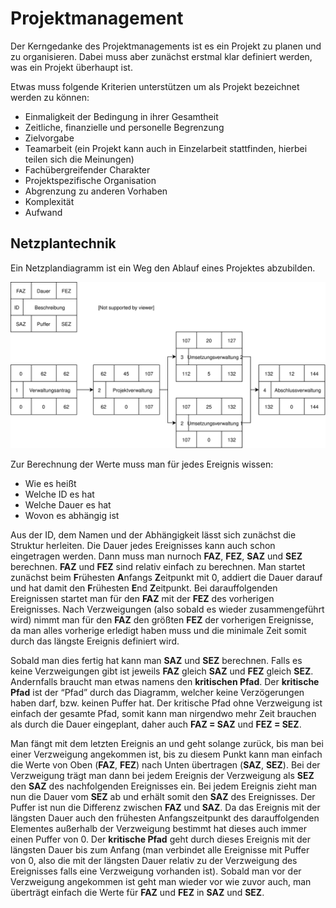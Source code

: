 # Projektmanagement

Der Kerngedanke des Projektmanagements ist es ein Projekt zu planen und zu organisieren. Dabei muss aber zunächst erstmal klar definiert werden, was ein Projekt überhaupt ist.

Etwas muss folgende Kriterien unterstützen um als Projekt bezeichnet werden zu können:

- Einmaligkeit der Bedingung in ihrer Gesamtheit
- Zeitliche, finanzielle und personelle Begrenzung
- Zielvorgabe
- Teamarbeit (ein Projekt kann auch in Einzelarbeit stattfinden, hierbei teilen sich die Meinungen)
- Fachübergreifender Charakter
- Projektspezifische Organisation
- Abgrenzung zu anderen Vorhaben
- Komplexität
- Aufwand

## Netzplantechnik

Ein Netzplandiagramm ist ein Weg den Ablauf eines Projektes abzubilden.

![Netzplantechnik](../assets/lti/Netzplan.svg)

Zur Berechnung der Werte muss man für jedes Ereignis wissen:

- Wie es heißt
- Welche ID es hat
- Welche Dauer es hat
- Wovon es abhängig ist

Aus der ID, dem Namen und der Abhängigkeit lässt sich zunächst die Struktur herleiten. Die Dauer jedes Ereignisses kann auch schon eingetragen werden. Dann muss man nurnoch **FAZ**, **FEZ**, **SAZ** und **SEZ** berechnen. **FAZ** und **FEZ** sind relativ einfach zu berechnen. Man startet zunächst beim **F**rühesten **A**nfangs **Z**eitpunkt mit $0$, addiert die Dauer darauf und hat damit den **F**rühesten **E**nd **Z**eitpunkt. Bei darauffolgenden Ereignissen startet man für den **FAZ** mit der **FEZ** des vorherigen Ereignisses. Nach Verzweigungen (also sobald es wieder zusammengeführt wird) nimmt man für den **FAZ** den größten **FEZ** der vorherigen Ereignisse, da man alles vorherige erledigt haben muss und die minimale Zeit somit durch das längste Ereignis definiert wird. 

Sobald man dies fertig hat kann man **SAZ** und **SEZ** berechnen. Falls es keine Verzweigungen gibt ist jeweils **FAZ** gleich **SAZ** und **FEZ** gleich **SEZ**. Andernfalls braucht man etwas namens den **kritischen Pfad**. Der **kritische Pfad** ist der “Pfad” durch das Diagramm, welcher keine Verzögerungen haben darf, bzw. keinen Puffer hat. Der kritische Pfad ohne Verzweigung ist einfach der gesamte Pfad, somit kann man nirgendwo mehr Zeit brauchen als durch die Dauer eingeplant, daher auch **FAZ = SAZ** und **FEZ = SEZ**.

Man fängt mit dem letzten Ereignis an und geht solange zurück, bis man bei einer Verzweigung angekommen ist, bis zu diesem Punkt kann man einfach die Werte von Oben (**FAZ**, **FEZ**) nach Unten übertragen (**SAZ**, **SEZ**). Bei der Verzweigung trägt man dann bei jedem Ereignis der Verzweigung als **SEZ** den **SAZ** des nachfolgenden Ereignisses ein. Bei jedem Ereignis zieht man nun die Dauer vom **SEZ** ab und erhält somit den **SAZ** des Ereignisses. Der Puffer ist nun die Differenz zwischen **FAZ** und **SAZ**. Da das Ereignis mit der längsten Dauer auch den frühesten Anfangszeitpunkt des darauffolgenden Elementes außerhalb der Verzweigung bestimmt hat dieses auch immer einen Puffer von $0$. Der **kritische Pfad** geht durch dieses Ereignis mit der längsten Dauer bis zum Anfang (man verbindet alle Ereignisse mit Puffer von $0$, also die mit der längsten Dauer relativ zu der Verzweigung des Ereignisses falls eine Verzweigung vorhanden ist). Sobald man vor der Verzweigung angekommen ist geht man wieder vor wie zuvor auch, man überträgt einfach die Werte für **FAZ** und **FEZ** in **SAZ** und **SEZ**.